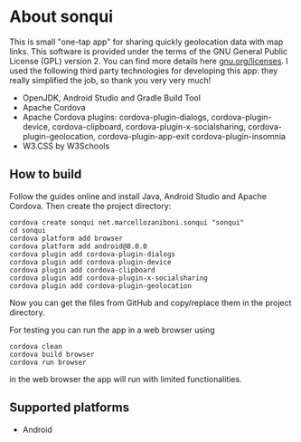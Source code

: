 # About sonqui
This is small "one-tap app" for sharing quickly geolocation data with map links.
This software is provided under the terms of the GNU General Public License (GPL) version 2. You can find more details here [gnu.org/licenses](https://www.gnu.org/licenses/).
I used the following third party technologies for developing this app: they really simplified the job, so thank you very very much!

* OpenJDK, Android Studio and Gradle Build Tool
* Apache Cordova
* Apache Cordova plugins: cordova-plugin-dialogs, cordova-plugin-device, cordova-clipboard, cordova-plugin-x-socialsharing, cordova-plugin-geolocation, cordova-plugin-app-exit cordova-plugin-insomnia
* W3.CSS by W3Schools

## How to build
Follow the guides online and install Java, Android Studio and Apache Cordova. Then create the project directory:

```
cordova create sonqui net.marcellozaniboni.sonqui "sonqui"
cd sonqui
cordova platform add browser
cordova platform add android@8.0.0
cordova plugin add cordova-plugin-dialogs
cordova plugin add cordova-plugin-device
cordova plugin add cordova-clipboard
cordova plugin add cordova-plugin-x-socialsharing
cordova plugin add cordova-plugin-geolocation
```

Now you can get the files from GitHub and copy/replace them in the project directory.

For testing you can run the app in a web browser using

```
cordova clean
cordova build browser
cordova run browser
```

in the web browser the app will run with limited functionalities.

## Supported platforms
* Android
